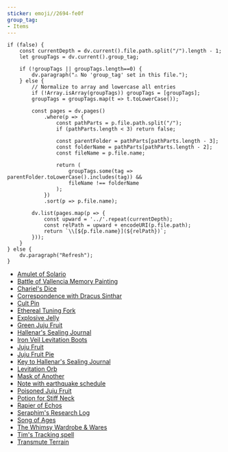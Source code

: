 ```yaml
---
sticker: emoji//2694-fe0f
group_tag:
- Items
---
```



````dataviewjs
if (false) {
	const currentDepth = dv.current().file.path.split("/").length - 1;
	let groupTags = dv.current().group_tag;

	if (!groupTags || groupTags.length==0) {
		dv.paragraph("⚠️ No 'group_tag' set in this file.");
	} else {
		// Normalize to array and lowercase all entries
		if (!Array.isArray(groupTags)) groupTags = [groupTags];
		groupTags = groupTags.map(t => t.toLowerCase());

		const pages = dv.pages()
			.where(p => {
				const pathParts = p.file.path.split("/");
				if (pathParts.length < 3) return false;

				const parentFolder = pathParts[pathParts.length - 3];
				const folderName = pathParts[pathParts.length - 2];
				const fileName = p.file.name;

				return (
					groupTags.some(tag => parentFolder.toLowerCase().includes(tag)) &&
					fileName !== folderName
				);
			})
			.sort(p => p.file.name);

		dv.list(pages.map(p => {
			const upward = '../'.repeat(currentDepth);
			const relPath = upward + encodeURI(p.file.path);
			return `\\[${p.file.name}](${relPath})`;
		}));
	}
} else {
	dv.paragraph("Refresh");
}
````

* [Amulet of Solario](items/jewelry/amulet-of-solario.md)
* [Battle of Vallencia Memory Painting](items/key-items/battle-of-vallencia-memory-painting.md)
* [Chariel's Dice](items/key-items/chariels-dice.md)
* [Correspondence with Dracus Sinthar](items/key-items/correspondence-with-dracus-sinthar.md)
* [Cult Pin](items/key-items/cult-pin.md)
* [Ethereal Tuning Fork](items/key-items/ethereal-tuning-fork.md)
* [Explosive Jelly](items/weapons/explosive-jelly.md)
* [Green Juju Fruit](items/key-items/green-juju-fruit.md)
* [Hallenar's Sealing Journal](items/key-items/hallenars-sealing-journal.md)
* [Iron Veil Levitation Boots](items/armor-and-clothing/iron-veil-levitation-boots.md)
* [Juju Fruit](items/key-items/juju-fruit.md)
* [Juju Fruit Pie](items/miscellaneous-items/juju-fruit-pie.md)
* [Key to Hallenar's Sealing Journal](items/key-items/key-to-hallenars-sealing-journal.md)
* [Levitation Orb](items/miscellaneous-items/levitation-orb.md)
* [Mask of Another](items/armor-and-clothing/mask-of-another.md)
* [Note with earthquake schedule](items/key-items/note-with-earthquake-schedule.md)
* [Poisoned Juju Fruit](items/key-items/poisoned-juju-fruit.md)
* [Potion for Stiff Neck](items/miscellaneous-items/potion-for-stiff-neck.md)
* [Rapier of Echos](items/weapons/rapier-of-echos.md)
* [Seraphim's Research Log](items/key-items/seraphims-research-log.md)
* [Song of Ages](items/spells/song-of-ages.md)
* [The Whimsy Wardrobe & Wares](items/shops/the-whimsy-wardrobe-and-wares.md)
* [Tim's Tracking spell](items/spells/tims-tracking-spell.md)
* [Transmute Terrain](items/spells/transmute-terrain.md)
